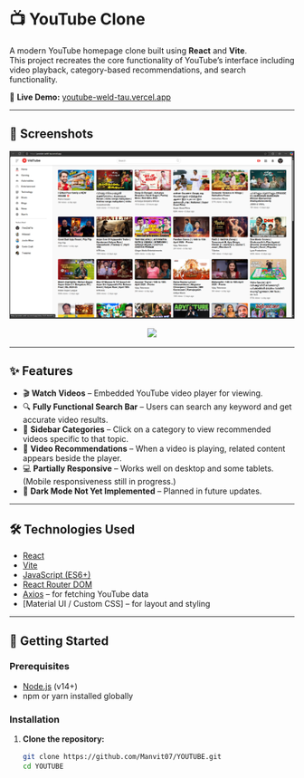 # 📺 YouTube Clone

A modern YouTube homepage clone built using **React** and **Vite**.  
This project recreates the core functionality of YouTube’s interface including video playback, category-based recommendations, and search functionality.

🔗 **Live Demo:** [youtube-weld-tau.vercel.app](https://youtube-weld-tau.vercel.app)

---

## 📸 Screenshots

<!-- Replace the placeholders below with actual image links -->
<p align="center">
  <img src= src/assets/m1.png
 alt="Home Page" width="800"/>
</p>

<p align="center">
  <img src= alt="Video Player" width="800"/>
</p>

---

## ✨ Features

- 🎬 **Watch Videos** – Embedded YouTube video player for viewing.
- 🔍 **Fully Functional Search Bar** – Users can search any keyword and get accurate video results.
- 📂 **Sidebar Categories** – Click on a category to view recommended videos specific to that topic.
- 🧠 **Video Recommendations** – When a video is playing, related content appears beside the player.
- 💻 **Partially Responsive** – Works well on desktop and some tablets. (Mobile responsiveness still in progress.)
- 🚫 **Dark Mode Not Yet Implemented** – Planned in future updates.

---

## 🛠️ Technologies Used

- [React](https://reactjs.org/)
- [Vite](https://vitejs.dev/)
- [JavaScript (ES6+)](https://developer.mozilla.org/en-US/docs/Web/JavaScript)
- [React Router DOM](https://reactrouter.com/)
- [Axios](https://axios-http.com/) – for fetching YouTube data
- [Material UI / Custom CSS] – for layout and styling

---

## 🚀 Getting Started

### Prerequisites

- [Node.js](https://nodejs.org/) (v14+)
- npm or yarn installed globally

### Installation

1. **Clone the repository:**

   ```bash
   git clone https://github.com/Manvit07/YOUTUBE.git
   cd YOUTUBE
